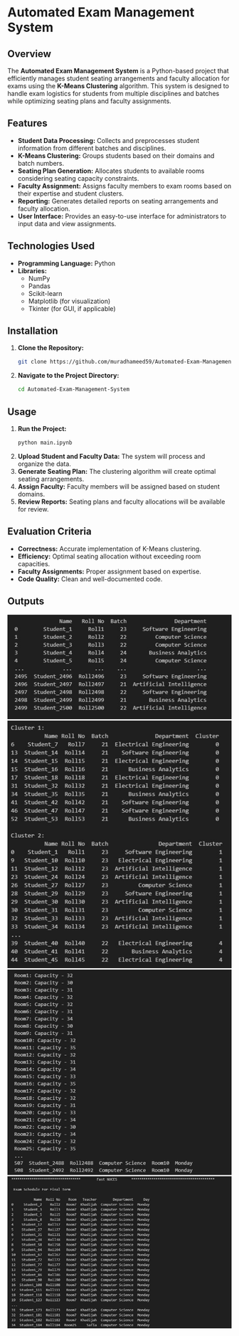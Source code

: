 # Automated Exam Management System

## Overview
The **Automated Exam Management System** is a Python-based project that efficiently manages student seating arrangements and faculty allocation for exams using the **K-Means Clustering** algorithm. This system is designed to handle exam logistics for students from multiple disciplines and batches while optimizing seating plans and faculty assignments.

## Features
- **Student Data Processing:** Collects and preprocesses student information from different batches and disciplines.
- **K-Means Clustering:** Groups students based on their domains and batch numbers.
- **Seating Plan Generation:** Allocates students to available rooms considering seating capacity constraints.
- **Faculty Assignment:** Assigns faculty members to exam rooms based on their expertise and student clusters.
- **Reporting:** Generates detailed reports on seating arrangements and faculty allocation.
- **User Interface:** Provides an easy-to-use interface for administrators to input data and view assignments.

## Technologies Used
- **Programming Language:** Python
- **Libraries:**
  - NumPy
  - Pandas
  - Scikit-learn
  - Matplotlib (for visualization)
  - Tkinter (for GUI, if applicable)

## Installation
1. **Clone the Repository:**
   ```sh
   git clone https://github.com/muradhameed59/Automated-Exam-Management-System.git
   ```
2. **Navigate to the Project Directory:**
   ```sh
   cd Automated-Exam-Management-System
   ```

## Usage
1. **Run the Project:**
   ```sh
   python main.ipynb
   ```
2. **Upload Student and Faculty Data:** The system will process and organize the data.
3. **Generate Seating Plan:** The clustering algorithm will create optimal seating arrangements.
4. **Assign Faculty:** Faculty members will be assigned based on student domains.
5. **Review Reports:** Seating plans and faculty allocations will be available for review.

## Evaluation Criteria
- **Correctness:** Accurate implementation of K-Means clustering.
- **Efficiency:** Optimal seating allocation without exceeding room capacities.
- **Faculty Assignments:** Proper assignment based on expertise.
- **Code Quality:** Clean and well-documented code.

## Outputs
![Automated-Exam-Management-System](https://github.com/Muradhameed921/Automated-Exam-Management-System/blob/main/O1.jpg)
![Automated-Exam-Management-System](https://github.com/Muradhameed921/Automated-Exam-Management-System/blob/main/O2.jpg)
![Automated-Exam-Management-System](https://github.com/Muradhameed921/Automated-Exam-Management-System/blob/main/O3.jpg)
![Automated-Exam-Management-System](https://github.com/Muradhameed921/Automated-Exam-Management-System/blob/main/O4.jpg)

